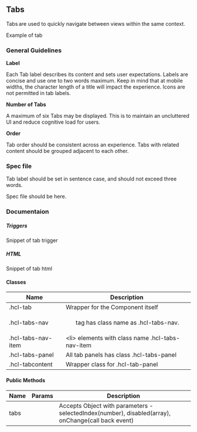 
## Tabs

Tabs are used to quickly navigate between views within the same context.

Example of tab



### General Guidelines

__Label__ 

Each Tab label describes its content and sets user expectations. Labels are concise and use one to two words maximum. Keep in mind that at mobile widths, the character length of a title will impact the experience. Icons are not permitted in tab labels. 

 

__Number of Tabs__ 

A maximum of six Tabs may be displayed. This is to maintain an uncluttered UI and reduce cognitive load for users. 

 

__Order__ 

Tab order should be consistent across an experience. Tabs with related content should be grouped adjacent to each other. 



### Spec file

Tab label should be set in sentence case, and should not exceed three words. 

Spec file should be here.



### Documentaion

##### Triggers

Snippet of tab trigger

##### HTML

Snippet of tab html

#### Classes

| Name                          | Description                                                       |
|-------------------------------|-------------------------------------------------------------------|
| .hcl-tab                      | Wrapper for the Component itself                                  |
| .hcl-tabs-nav                 | *<ul>* tag has class name as .hcl-tabs-nav.                       |
| .hcl-tabs-nav-item            | &lt;li&gt; elements with class name .hcl-tabs-nav-item            |
| .hcl-tabs-panel               | All tab panels has class .hcl-tabs-panel                          |
| .hcl-tabcontent               | Wrapper class for .hcl-tab-panel                                  |

#### Public Methods

| Name    | Params | Description                                                                                        |
|---------|--------|----------------------------------------------------------------------------------------------------|
| tabs    |        | Accepts Object with parameters - selectedIndex(number), disabled(array), onChange(call back event) |